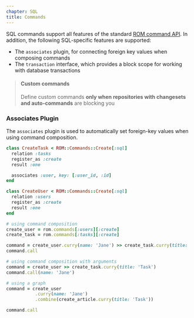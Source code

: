 ```yaml
---
chapter: SQL
title: Commands
---
```


SQL commands support all features of the standard
[ROM command API](/learn/advanced/commands). In addition, the following
SQL-specific features are supported:

- The `associates` plugin, for connecting foreign key values when composing
  commands
- The `transaction` interface, which provides a block scope for working with
  database transactions

> #### Custom commands
> Define custom commands **only when repositories with changesets and auto-commands**
> are blocking you

### Associates Plugin

The `associates` plugin is used to automatically set foreign-key values when
using command composition.

``` ruby
class CreateTask < ROM::Commands::Create[:sql]
  relation :tasks
  register_as :create
  result :one

  associates :user, key: [:user_id, :id]
end

class CreateUser < ROM::Commands::Create[:sql]
  relation :users
  register_as :create
  result :one
end

# using command composition
create_user = rom.commands[:users][:create]
create_task = rom.commands[:tasks][:create]

command = create_user.curry(name: 'Jane') >> create_task.curry(title: 'Task')
command.call

# using command composition with arguments
command = create_user >> create_task.curry(title: 'Task')
command.call(name: 'Jane')

# using a graph
command = create_user
           .curry(name: 'Jane')
           .combine(create_article.curry(title: 'Task'))

command.call
```

